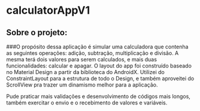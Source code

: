 # calculatorAppV1
## Sobre o projeto:
###O propósito dessa aplicação é simular uma calculadora que contenha as seguintes operações: adição, subtração, multiplicação e divisão. A mesma terá dois valores para serem calculados, e mais duas funcionalidades: calcular e apagar.
O layout do app foi construído baseado no Material Design a partir da biblioteca do AndroidX. Utilizei do ConstraintLayout para a estrutura de todo o Design, e também aproveitei do ScrollView pra trazer um dinamismo melhor para a aplicação.

Pude praticar mais validações e desenvolvimento de códigos mais longos, também exercitar o envio e o recebimento de valores e variáveis.
